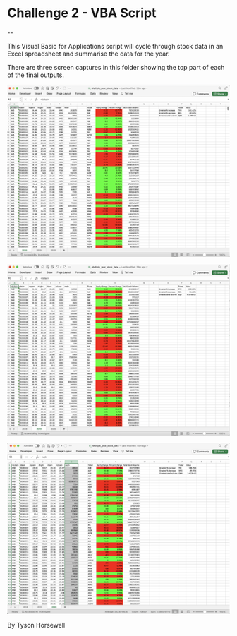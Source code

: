 # Challenge 2 - VBA Script

--

This Visual Basic for Applications script will cycle through stock data in an Excel spreadsheet and summarise the data for the year.

There are three screen captures in this folder showing the top part of each of the final outputs.

![2018 sheet](2018_screencapture.png)

![2019 sheet](2019_screencapture.png)

![2020 sheet](2020_screencapture.png)

By Tyson Horsewell
